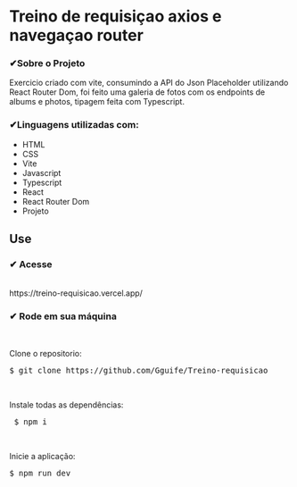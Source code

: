<h1>Treino de requisiçao axios e navegaçao router</h1>

<h3>✔Sobre o Projeto</h3>
Exercicio criado com vite, consumindo a API do Json Placeholder utilizando React Router Dom, foi feito uma galeria de fotos com os endpoints de albums e photos, tipagem feita com Typescript.<br/>
<h3>✔Linguagens utilizadas com:</h3>
<ul>
<li>HTML</li>
<li>CSS</li>
<li>Vite</li>
<li>Javascript</li>
<li>Typescript</li>
<li>React</li>
<li>React Router Dom</li>
<li>Projeto</li>
</ul>

<h2>Use</h2>
<h3>✔ Acesse </h3></br>

<link>https://treino-requisicao.vercel.app/</link>

<h3>✔ Rode em sua máquina</h3></br>

Clone o repositorio:</br>
<pre>$ git clone https://github.com/Gguife/Treino-requisicao</pre></br>
Instale todas as dependências:</br>
<pre> $ npm i </pre> </br>
Inicie a aplicação:</br>
<pre>$ npm run dev</pre></br>
